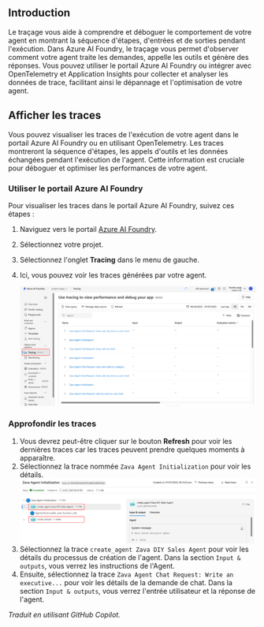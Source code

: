 ## Introduction

Le traçage vous aide à comprendre et déboguer le comportement de votre agent en montrant la séquence d'étapes, d'entrées et de sorties pendant l'exécution. Dans Azure AI Foundry, le traçage vous permet d'observer comment votre agent traite les demandes, appelle les outils et génère des réponses. Vous pouvez utiliser le portail Azure AI Foundry ou intégrer avec OpenTelemetry et Application Insights pour collecter et analyser les données de trace, facilitant ainsi le dépannage et l'optimisation de votre agent.

## Afficher les traces

Vous pouvez visualiser les traces de l'exécution de votre agent dans le portail Azure AI Foundry ou en utilisant OpenTelemetry. Les traces montreront la séquence d'étapes, les appels d'outils et les données échangées pendant l'exécution de l'agent. Cette information est cruciale pour déboguer et optimiser les performances de votre agent.

### Utiliser le portail Azure AI Foundry

Pour visualiser les traces dans le portail Azure AI Foundry, suivez ces étapes :

1. Naviguez vers le portail [Azure AI Foundry](https://ai.azure.com/).
2. Sélectionnez votre projet.
3. Sélectionnez l'onglet **Tracing** dans le menu de gauche.
4. Ici, vous pouvez voir les traces générées par votre agent.

   ![](media/ai-foundry-tracing.png)

### Approfondir les traces

1. Vous devrez peut-être cliquer sur le bouton **Refresh** pour voir les dernières traces car les traces peuvent prendre quelques moments à apparaître.
2. Sélectionnez la trace nommée `Zava Agent Initialization` pour voir les détails.
   ![](media/ai-foundry-trace-agent-init.png)
3. Sélectionnez la trace `create_agent Zava DIY Sales Agent` pour voir les détails du processus de création de l'agent. Dans la section `Input & outputs`, vous verrez les instructions de l'Agent.
4. Ensuite, sélectionnez la trace `Zava Agent Chat Request: Write an executive...` pour voir les détails de la demande de chat. Dans la section `Input & outputs`, vous verrez l'entrée utilisateur et la réponse de l'agent.

*Traduit en utilisant GitHub Copilot.*
